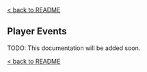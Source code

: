 [< back to README](https://github.com/BeyondWords-io/player#readme)

## Player Events

TODO: This documentation will be added soon.

[< back to README](https://github.com/BeyondWords-io/player#readme)
